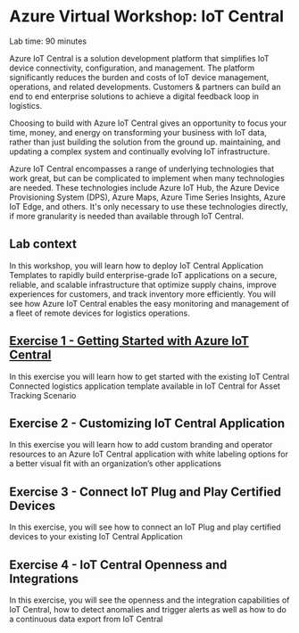 # Azure Virtual Workshop: IoT Central

Lab time: 90 minutes

Azure IoT Central is a solution development platform that simplifies IoT device connectivity, configuration, and management. The platform significantly reduces the burden and costs of IoT device management, operations, and related developments. Customers & partners can build an end to end enterprise solutions to achieve a digital feedback loop in logistics. 

Choosing to build with Azure IoT Central gives an opportunity to focus your time, money, and energy on transforming your business with IoT data, rather than just building the solution from the ground up. maintaining, and updating a complex system and continually evolving IoT infrastructure.

Azure IoT Central encompasses a range of underlying technologies that work great, but can be complicated to implement when many technologies are needed. These technologies include Azure IoT Hub, the Azure Device Provisioning System (DPS), Azure Maps, Azure Time Series Insights, Azure IoT Edge, and others. It's only necessary to use these technologies directly, if more granularity is needed than available through IoT Central.

## Lab context

In this workshop, you will learn how to deploy IoT Central Application Templates to rapidly build enterprise-grade IoT applications on a secure, reliable, and scalable infrastructure that optimize supply chains, improve experiences for customers, and track inventory more efficiently. You will see how Azure IoT Central enables the easy monitoring and management of a fleet of remote devices for logistics operations.

## [Exercise 1 - Getting Started with Azure IoT Central](https://github.com/CloudLabsAI-Azure/AIW-Azure-IoT-Central/blob/main/instructions/01.md)

In this exercise you will learn how to get started with the existing IoT Central Connected logistics application template available in IoT Central for Asset Tracking Scenario

## Exercise 2 - Customizing IoT Central Application

In this exercise you will learn how to add custom branding and operator resources to an Azure IoT Central application with white labeling options for a better visual fit with an organization’s other applications

## Exercise 3 -	Connect IoT Plug and Play Certified Devices

In this exercise, you will see how to connect an IoT Plug and play certified devices to your existing IoT Central Application

## Exercise 4 -	IoT Central Openness and Integrations

In this exercise, you will see the openness and the integration capabilities of IoT Central, how to detect anomalies and trigger alerts as well as how to do a continuous data export from IoT Central


